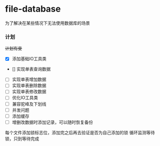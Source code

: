 # file-database

为了解决在某些情况下无法使用数据库的场景

### 计划

~~计划有变~~

- [x] 添加基础IO工具类
- [] 实现单表查询数据
- [ ] 实现单表增加数据
- [ ] 实现单表删除数据
- [ ] 实现单表修改数据
- [ ] 优化IO工具类
- [ ] 兼容驼峰及下划线
- [ ] 并发问题
- [ ] 添加缓存
- [ ] 增删改数据时添加记录，可以随时恢复备份

每个文件添加锁标志位，添加完之后再去验证是否为自己添加的锁
循环监测等待锁，只到等待完成
